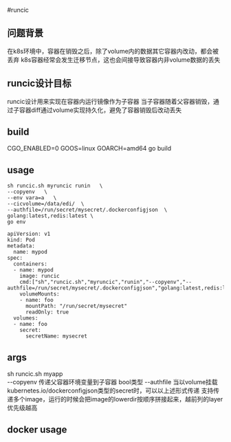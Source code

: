 #runcic

## 问题背景

在k8s环境中，容器在销毁之后，除了volume内的数据其它容器内改动，都会被丢弃
k8s容器经常会发生迁移节点，这也会间接导致容器内非volume数据的丢失


## runcic设计目标

runcic设计用来实现在容器内运行镜像作为子容器
当子容器随着父容器销毁，通过子容器diff通过volume实现持久化，避免了容器销毁后改动丢失


## build

CGO_ENABLED=0 GOOS=linux GOARCH=amd64 go build

## usage

```
sh runcic.sh myruncic runin   \
--copyenv   \
--env vara=a   \
--cicvolume=/data/edi/  \
--authfile=/run/secret/mysecret/.dockerconfigjson  \
golang:latest,redis:latest \ 
go env
```

```
apiVersion: v1
kind: Pod
metadata:
  name: mypod
spec:
  containers:
  - name: mypod
    image: runcic
    cmd:["sh","runcic.sh","myruncic","runin","--copyenv","--authfile=/run/secret/mysecret/.dockerconfigjson","golang:latest,redis:latest","go","env"]
    volumeMounts:
    - name: foo
      mountPath: "/run/secret/mysecret"
      readOnly: true
  volumes:
  - name: foo
    secret:
      secretName: mysecret
```
## args
sh runcic.sh myapp  
--copyenv  传递父容器环境变量到子容器 bool类型
--authfile  当以volume挂载kubernetes.io/dockerconfigjson类型的secret时，可以以上述形式传递
 支持传递多个image，运行的时候会把image的lowerdir按顺序拼接起来，越前列的layer优先级越高

## docker usage 

